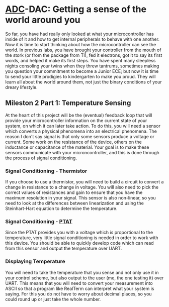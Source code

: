 # [ADC](https://training.ti.com/getting-started-msp430g2553-launchpad-part-4)-DAC: Getting a sense of the world around you
So far, you have had really only looked at what your microcontroller has inside of it and how to get internal peripherals to behave with one another. Now it is time to start thinking about how the microcontroller can see the world. In previous labs, you have brought your controller from the mouth of the stork (or from the package from TI), fed it electrons, got it to say its first words, and helped it make its first steps. You have spent many sleepless nights consoling your twins when they threw tantrums, sometimes making you question your commitment to become a Junior ECE; but now it is time to send your little prodigies to kindergarten to make you proud. They will learn all about the world around them, not just the binary conditions of your dreary lifestyle.

## Mileston 2 Part 1: Temperature Sensing
At the heart of this project will be the (eventual) feedback loop that will provide your microcontroller information on the current state of your system, on which it can later take action. To do this, you will need a sensor which converts a physical phenomena into an electrical phenomena. The reason I don't say signal is that only some sensors produce a voltage or current. Some work on the resistance of the device, others on the inductance or capacitance of the material. Your goal is to make these sensors communicate with your microncontroller, and this is done through the process of signal conditioning.

### Signal Conditioning - Thermistor
If you choose to use a thermistor, you will need to build a circuit to convert a change in resistance to a change in voltage. You will also need to pick the correct values of resistances and gain to ensure that you have the maximum resolution in your signal. This sensor is also non-linear, so you need to look at the differences between linearization and using the Steinhart-Hart equation to determine the temperature.

### Signal Conditioning - [PTAT](https://en.wikipedia.org/wiki/Bandgap_voltage_reference)
Since the PTAT provides you with a voltage which is proportional to the temperature, very little signal conditioning is needed in order to work with this device. You should be able to quickly develop code which can read from this sensor and output the temperature over UART.

### Displaying Temperature
You will need to take the temperature that you sense and not only use it in your control scheme, but also output to the user (me, the one testing it) over UART. This means that you will need to convert your measurement into ASCII so that a program like RealTerm can interpret what your system is saying. For this you do not have to worry about decimal places, so you could round up or just take the whole number.
